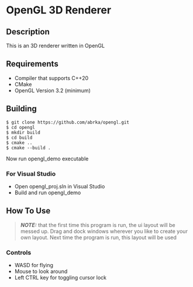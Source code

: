 # OpenGL 3D Renderer

## Description 

This is an 3D renderer written in OpenGL


## Requirements

- Compiler that supports C++20
- CMake
- OpenGL Version 3.2 (minimum)

## Building

```shell
$ git clone https://github.com/abrka/opengl.git
$ cd opengl
$ mkdir build
$ cd build
$ cmake ..
$ cmake --build .
```
Now run opengl_demo executable

### For Visual Studio
- Open opengl_proj.sln in Visual Studio
- Build and run opengl_demo


## How To Use
> **_NOTE:_** that the first time this program is run, the ui layout will be messed up. Drag and dock windows wherever you like to create your own layout. Next time the program is run, this layout will be used
### Controls
- WASD for flying
- Mouse to look around
- Left CTRL key for toggling cursor lock